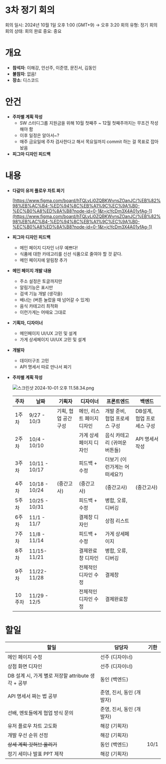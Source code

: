 # 3차 정기 회의

회의 일시: 2024년 10월 1일 오후 1:00 (GMT+9) → 오후 3:20
회의 유형: 정기 회의
회의 상태: 회의 완료
중요: 중요

# 개요

- **참석자**: 이해강, 안선주, 이준영, 문진서, 김동인
- **불참자**: 없음!
- **장소**: 디스코드

# 안건

- **주차별 계획 작성**
    - SW 스터디그룹 지원금을 위해 10월 첫째주 ~ 12월 첫째주까지는 무조건 작성해야 함
    - 이후 일정은 알아서~?
    - 매주 금요일에 주차 검사한다고 해서 목요일까지 commit 하는 걸 목표로 잡아놨음
- **피그마 디자인 피드백**

# 내용

- **다같이 유저 플로우 차트 짜기**
    
    [https://www.figma.com/board/hTQLvLi0ZQBKWvnsZOanJC/%EB%82%98%EB%AC%B4-%ED%94%8C%EB%A1%9C%EC%9A%B0-%EC%B0%A8%ED%8A%B8?node-id=0-1&t=jcYcDm3X4A01yfAg-1](https://www.figma.com/board/hTQLvLi0ZQBKWvnsZOanJC/%EB%82%98%EB%AC%B4-%ED%94%8C%EB%A1%9C%EC%9A%B0-%EC%B0%A8%ED%8A%B8?node-id=0-1&t=jcYcDm3X4A01yfAg-1)
    
- **피그마 디자인 피드백**
    - 메인 페이지 디자인 너무 예쁘다!
    - 식품에 대한 카테고리를 신선 식품으로 줄여야 할 것 같다.
    - 메인 페이지에 알림창 추가
- **메인 페이지 개발 내용**
    - 주소 설정은 토글까지만
    - 알림기능은 표시만
    - 검색 기능 개발 (생각을)
    - 배너는 (버튼 눌렀을 때 넘어갈 수 있게)
    - 음식 카테고리 최적화
    - 이런가게는 어때요 그대로
- **기획자, 디자이너**
    - 메인페이지 UI/UX 고민 및 설계
    - 가게 상세페이지 UI/UX 고민 및 설계
- **개발자**
    - 데이터구조 고민
    - API 명세서 따로 만나서 짜기
- **주차별 계획 작성**
    
    ![스크린샷 2024-10-01 오후 11.58.34.png](3%E1%84%8E%E1%85%A1%20%E1%84%8C%E1%85%A5%E1%86%BC%E1%84%80%E1%85%B5%20%E1%84%92%E1%85%AC%E1%84%8B%E1%85%B4%20110e3d4189a580ef980ed5689b267de4/%25E1%2584%2589%25E1%2585%25B3%25E1%2584%258F%25E1%2585%25B3%25E1%2584%2585%25E1%2585%25B5%25E1%2586%25AB%25E1%2584%2589%25E1%2585%25A3%25E1%2586%25BA_2024-10-01_%25E1%2584%258B%25E1%2585%25A9%25E1%2584%2592%25E1%2585%25AE_11.58.34.png)
    
    | 주차 | 날짜 | 기획자 | 디자이너 | 프론트엔드 | 백엔드 |
    | --- | --- | --- | --- | --- | --- |
    | 1주차 | 9/27 - 10/3 | 기획, 협업 공간 구성 | 메인, 리스트 페이지 디자인 | 개발 준비, 협업 프로세스 구성 | DB설계, 협업 프로세스 구성 |
    | 2주차 | 10/4  - 10/10 |  | 가게 상세페이지 디자인 | 음식 카테고리 (귀여운 버튼들) | API 명세서 작성 |
    | 3주차 | 10/11 - 10/17 |  | 피드백 + 수정 | 더보기 (이런가게는 어떠세요?) |  |
    | 4주차 | 10/18 - 10/24 | (중간고사) | (중간고사) | (중간고사) | (중간고사) |
    | 5주차 | 10/25 - 10/31 |  | 피드백 + 수정 | 병합, 오류, 디버깅 |  |
    | 6주차 | 11/1    - 11/7 |  | 결제창 디자인 | 상점 리스트 |  |
    | 7주차 | 11/8   - 11/14 |  | 피드백 + 수정 | 가게 상세페이지 |  |
    | 8주차 | 11/15- 11/21 |  | 결제완료창 디자인 | 병합, 오류, 디버깅 |  |
    | 9주차 | 11/22- 11/28 |  | 전체적인 디자인 수정 | 결제창 |  |
    | 10주차 | 11/29  - 12/5 |  | 전체적인 디자인 수정 | 결제완료창 |  |

# 할일

| 할일 | **담당자** | **기한** |
| --- | --- | --- |
| 메인 페이지 수정 | 선주 (디자이너) |  |
| 상점 화면 디자인 | 선주 (디자이너) |  |
| DB 설계 시, 가게 별로 저장할 attribute 생각 + 공부 | 동인 (백엔드) |  |
| API 명세서 짜는 법 공부 | 준영, 진서, 동인 (개발자) |  |
| 선배, 멘토들에게 협업 방식 문의 | 준영, 진서, 동인 (개발자) |  |
| 유저 플로우 차트 고도화 | 해강 (기획자) |  |
| 개발 우선 순위 선정 | 해강 (기획자) |  |
| ~~상세 계획 깃허브 올리기~~ | 동인 (백엔드) | 10/1 |
| 정기 세미나 발표 PPT 제작 | 해강 (기획자) |  |